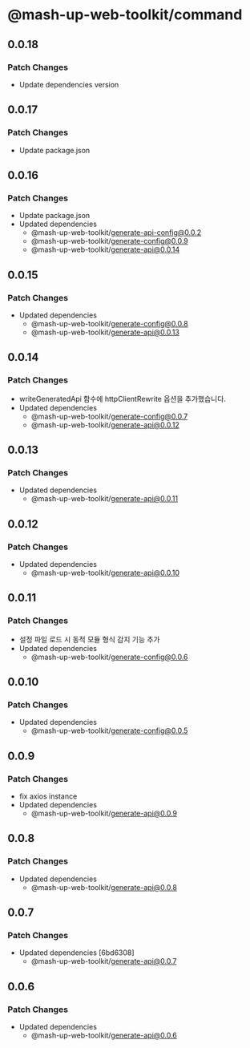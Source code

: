 # @mash-up-web-toolkit/command

## 0.0.18

### Patch Changes

- Update dependencies version

## 0.0.17

### Patch Changes

- Update package.json

## 0.0.16

### Patch Changes

- Update package.json
- Updated dependencies
  - @mash-up-web-toolkit/generate-api-config@0.0.2
  - @mash-up-web-toolkit/generate-config@0.0.9
  - @mash-up-web-toolkit/generate-api@0.0.14

## 0.0.15

### Patch Changes

- Updated dependencies
  - @mash-up-web-toolkit/generate-config@0.0.8
  - @mash-up-web-toolkit/generate-api@0.0.13

## 0.0.14

### Patch Changes

- writeGeneratedApi 함수에 httpClientRewrite 옵션을 추가했습니다.
- Updated dependencies
  - @mash-up-web-toolkit/generate-config@0.0.7
  - @mash-up-web-toolkit/generate-api@0.0.12

## 0.0.13

### Patch Changes

- Updated dependencies
  - @mash-up-web-toolkit/generate-api@0.0.11

## 0.0.12

### Patch Changes

- Updated dependencies
  - @mash-up-web-toolkit/generate-api@0.0.10

## 0.0.11

### Patch Changes

- 설정 파일 로드 시 동적 모듈 형식 감지 기능 추가
- Updated dependencies
  - @mash-up-web-toolkit/generate-config@0.0.6

## 0.0.10

### Patch Changes

- Updated dependencies
  - @mash-up-web-toolkit/generate-config@0.0.5

## 0.0.9

### Patch Changes

- fix axios instance
- Updated dependencies
  - @mash-up-web-toolkit/generate-api@0.0.9

## 0.0.8

### Patch Changes

- Updated dependencies
  - @mash-up-web-toolkit/generate-api@0.0.8

## 0.0.7

### Patch Changes

- Updated dependencies [6bd6308]
  - @mash-up-web-toolkit/generate-api@0.0.7

## 0.0.6

### Patch Changes

- Updated dependencies
  - @mash-up-web-toolkit/generate-api@0.0.6
